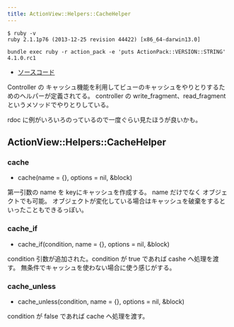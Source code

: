 ```yaml
---
title: ActionView::Helpers::CacheHelper
---
```


```
$ ruby -v
ruby 2.1.1p76 (2013-12-25 revision 44422) [x86_64-darwin13.0]
```

```
bundle exec ruby -r action_pack -e 'puts ActionPack::VERSION::STRING'
4.1.0.rc1
```

* [ソースコード](https://github.com/rails/rails/blob/v4.1.0.rc1/actionview/lib/action_view/helpers/cache_helper.rb)

Controller の キャッシュ機能を利用してビューのキャッシュをやりとりするためのヘルパーが定義されてる。
controller の write_fragment、read_fragment というメソッドでやりとりしている。

rdoc に例がいろいろのっているので一度ぐらい見たほうが良いかも。

ActionView::Helpers::CacheHelper
--------------------------------------------------------------------------------

### cache

* cache(name = {}, options = nil, &block)

第一引数の name を keyにキャッシュを作成する。
name だけでなく オブジェクトでも可能。
オブジェクトが変化している場合はキャッシュを破棄をするといったこともできるっぽい。

### cache_if

* cache_if(condition, name = {}, options = nil, &block)

condition 引数が追加された。condition が true であれば cashe へ処理を渡す。
無条件でキャッシュを使わない場合に使う感じがする。

### cache_unless

* cache_unless(condition, name = {}, options = nil, &block)

condition が false であれば cache へ処理を渡す。
